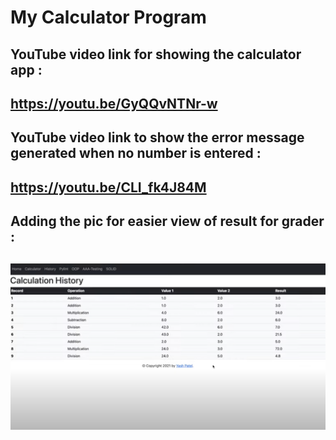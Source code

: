 # My Calculator Program

## YouTube video link for showing the calculator app : 
## https://youtu.be/GyQQvNTNr-w

## YouTube video link to show the error message generated when no number is entered : 
## https://youtu.be/CLI_fk4J84M

## Adding the pic for easier view of result for grader : 
## ![](img/proj3ResultTable.png)
